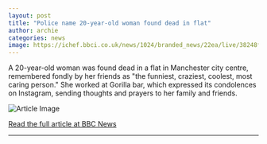 ```yaml
---
layout: post
title: "Police name 20-year-old woman found dead in flat"
author: archie
categories: news
image: https://ichef.bbci.co.uk/news/1024/branded_news/22ea/live/38248fc0-af75-11f0-a7d8-5bbfead1c50d.png
---
```

A 20-year-old woman was found dead in a flat in Manchester city centre, remembered fondly by her friends as "the funniest, craziest, coolest, most caring person." She worked at Gorilla bar, which expressed its condolences on Instagram, sending thoughts and prayers to her family and friends.

![Article Image](https://ichef.bbci.co.uk/news/1024/branded_news/22ea/live/38248fc0-af75-11f0-a7d8-5bbfead1c50d.png)

[Read the full article at BBC News](https://www.bbc.com/news/articles/c4g3erpkgd5o?at_medium=RSS&at_campaign=rss)

---
